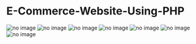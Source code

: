 # E-Commerce-Website-Using-PHP

<img src="http://shuvra.me/images/customer%20page.png" alt="no image">

<img src="http://shuvra.me/images/homepage.png" alt="no image">


<img src="http://shuvra.me/images/show product.png" alt="no image">

<img src="http://shuvra.me/images/shop_page.png" alt="no image">

<img src="http://shuvra.me/images/cart.png" alt="no image">


<img src="http://shuvra.me/images/caragory admin.png" alt="no image">

<img src="http://shuvra.me/images/addproduct.png" alt="no image">


